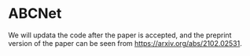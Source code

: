 # ABCNet
We will updata the code after the paper is accepted, and the preprint version of the paper can be seen from https://arxiv.org/abs/2102.02531.
